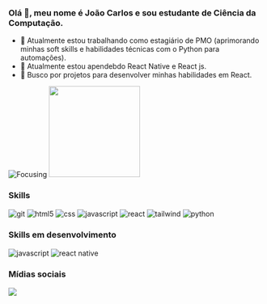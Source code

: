 ### Olá 👋, meu nome é João Carlos e sou estudante de Ciência da Computação.
- 🔭 Atualmente estou trabalhando como estagiário de PMO (aprimorando minhas soft skills e habilidades técnicas com o Python para automações).
- 🌱 Atualmente estou apendebdo React Native e React js.
- 🤝 Busco por projetos para desenvolver minhas habilidades em React.

![Focusing](https://github-readme-stats.vercel.app/api?username=Carrllosz&show_icons=true&theme=dracula)
<img src="https://github-readme-stats.vercel.app/api/top-langs/?username=Carrllosz&layout=compact&theme=dracula&locale=pt-br&text_color=FFFFFD&title_color=FCFCFC&card_width=450&langs_count=12" height="180em">


### Skills
<div style="display: inline_block">
    <img align="center" alt="git" src="https://img.shields.io/badge/GIT-E44C30?style=for-the-badge&logo=git&logoColor=white">
    <img align="center" alt="html5" src="https://img.shields.io/badge/HTML5-E34F26?style=for-the-badge&logo=html5&logoColor=white">
    <img align="center" alt="css" src="https://img.shields.io/badge/CSS-239120?&style=for-the-badge&logo=css3&logoColor=white">
    <img align="center" alt="javascript" src="https://img.shields.io/badge/JavaScript-F7DF1E?style=for-the-badge&logo=javascript&logoColor=black">
    <img align="center" alt="react" src="https://img.shields.io/badge/React-20232A?style=for-the-badge&logo=react&logoColor=61DAFB">
    <img align="center" alt="tailwind" src="https://img.shields.io/badge/Tailwind_CSS-38B2AC?style=for-the-badge&logo=tailwind-css&logoColor=white">
    <img align="center" alt="python" src="https://img.shields.io/badge/Python-14354C?style=for-the-badge&logo=python&logoColor=white">
</div>

### Skills em desenvolvimento
<div style="display: inline_block">
    <img align="center" alt="javascript" src="https://img.shields.io/badge/JavaScript-F7DF1E?style=for-the-badge&logo=javascript&logoColor=black">
    <img align="center" alt="react native" src="https://img.shields.io/badge/React_Native-20232A?style=for-the-badge&logo=react&logoColor=61DAFB">    
</div>

### Mídias sociais
[<img src="https://img.shields.io/badge/linkedin-%230077B5.svg?&style=for-the-badge&logo=linkedin&logoColor=white" />](https://www.linkedin.com/in/Carrllosz/)
